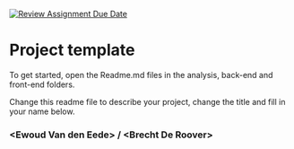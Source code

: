 [![Review Assignment Due Date](https://classroom.github.com/assets/deadline-readme-button-22041afd0340ce965d47ae6ef1cefeee28c7c493a6346c4f15d667ab976d596c.svg)](https://classroom.github.com/a/twPj_hbU)
# Project template

To get started, open the Readme.md files in the analysis, back-end and front-end folders.

Change this readme file to describe your project, change the title and fill in your name below.

### \<Ewoud Van den Eede\> / \<Brecht De Roover\>
